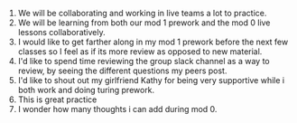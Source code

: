 1. We will be collaborating and working in live teams a lot to practice.
2. We will be learning from both our mod 1 prework and the mod 0 live lessons collaboratively.
3. I would like to get farther along in my mod 1 prework before the next few classes so I feel as if its more review as opposed to new material.
4. I'd like to spend time reviewing the group slack channel as a way to review, by seeing the different questions my peers post.
5. I'd like to shout out my girlfriend Kathy for being very supportive while i both work and doing turing prework.
6. This is great practice
7. I wonder how many thoughts i can add during mod 0.
